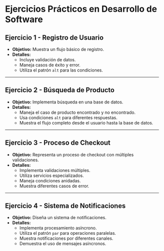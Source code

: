 # Ejercicios Prácticos en Desarrollo de Software

## Ejercicio 1 - Registro de Usuario

- **Objetivo:** Muestra un flujo básico de registro.
- **Detalles:**
  - Incluye validación de datos.
  - Maneja casos de éxito y error.
  - Utiliza el patrón `alt` para las condiciones.

---

## Ejercicio 2 - Búsqueda de Producto

- **Objetivo:** Implementa búsqueda en una base de datos.
- **Detalles:**
  - Maneja el caso de producto encontrado y no encontrado.
  - Usa condiciones `alt` para diferentes respuestas.
  - Muestra el flujo completo desde el usuario hasta la base de datos.

---

## Ejercicio 3 - Proceso de Checkout

- **Objetivo:** Representa un proceso de checkout con múltiples validaciones.
- **Detalles:**
  - Implementa validaciones múltiples.
  - Utiliza servicios especializados.
  - Maneja condiciones anidadas.
  - Muestra diferentes casos de error.

---

## Ejercicio 4 - Sistema de Notificaciones

- **Objetivo:** Diseña un sistema de notificaciones.
- **Detalles:**
  - Implementa procesamiento asíncrono.
  - Utiliza el patrón `par` para operaciones paralelas.
  - Muestra notificaciones por diferentes canales.
  - Demuestra el uso de mensajes asíncronos.
